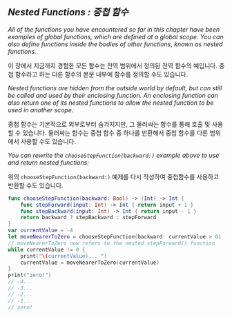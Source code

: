 ## *Nested Functions : 중첩 함수*

*All of the functions you have encountered so far in this chapter have been examples of global functions, which are defined at a global scope. You can also define functions inside the bodies of other functions, known as nested functions.*

이 장에서 지금까지 경험한 모든 함수는 전역 범위에서 정의된 전역 함수의 예입니다. 중첩 함수라고 하는 다른 함수의 본문 내부에 함수를 정의할 수도 있습니다.

*Nested functions are hidden from the outside world by default, but can still be called and used by their enclosing function. An enclosing function can also return one of its nested functions to allow the nested function to be used in another scope.*

중첩 함수는 기본적으로 외부로부터 숨겨지지만, 그 둘러싸는 함수를 통해 호출 및 사용할 수 있습니다. 둘러싸는 함수는 중첩 함수 중 하나를 반환해서 중첩 함수를 다른 범위에서 사용할 수도 있습니다.

*You can rewrite the `chooseStepFunction(backward:)` example above to use and return nested functions:*

위의 `chooseStepFunction(backward:)` 예제를 다시 작성하여 중첩함수를 사용하고 반환할 수도 있습니다.

```swift
func chooseStepFunction(backward: Bool) -> (Int) -> Int {
    func stepForward(input: Int) -> Int { return input + 1 }
    func stepBackward(input: Int) -> Int { return input - 1 }
    return backward ? stepBackward : stepForward
}
var currentValue = -4
let moveNearerToZero = chooseStepFunction(backward: currentValue > 0)
// moveNearerToZero now refers to the nested stepForward() function
while currentValue != 0 {
    print("\(currentValue)... ")
    currentValue = moveNearerToZero(currentValue)
}
print("zero!")
// -4...
// -3...
// -2...
// -1...
// zero!
```
